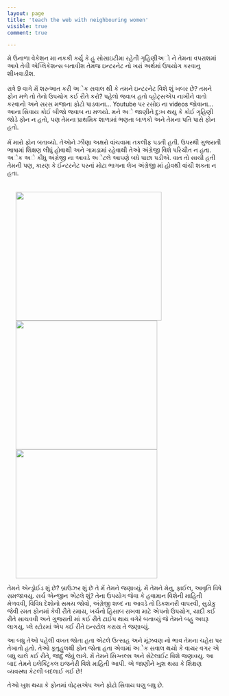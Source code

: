 ```yaml
---
layout: page
title: 'teach the web with neighbouring women'
visible: true
comment: true

---
```


મે ઉનાળા વેકેશન મા નકકી કર્યુ કે હુ સોસાઇટીમા રહેતી ગૃહિણીઅો ને તેમના વપરાશમાં આવે તેવી એપ્લિકેશન્સ બતાવીશ તેમજ ઇન્ટરનેટ નો ખરાં અર્થમાં ઉપયોગ કરવાનુ શીખવાડીશ.
<br>
<br>
રાત્રે 9 વાગે મેં શરુઆત કરી અેક સવાલ થી કે તમને ઇન્ટરનેટ વિશે શું ખબર છે? તમને ફોન મળે તો તેનો ઉપયોગ કઈ રીતે કરો? પહેલો જવાબ હતો વ્હોટ્સએપ નાખીને વાતો કરવાનો અને સરસ મજાના ફોટો પાડવાના... Youtube પર રસોઇ ના videos જોવાના... આના સિવાય કોઈ બીજો જવાબ ના મળયો. મને અે જાણીને દુ:ખ થયુ કે કોઈ ગૃહિણી જોડે ફોન ન હતો, પણ તેમના પ્રાથમિક શાળામાં ભણતા બાળકો અને તેમના પતિ પાસે ફોન હતો.
<br>
<br>
મેં મારો ફોન બતાવ્યો. તેઆેને ઝીણા અક્ષરો વાંચવામા તકલીફ પડતી હતી. ઉપરથી ગુજરાતી ભાષામાં શિક્ષણ લીધું હોવાથી અને ગામડામાં રહેવાથી તેઓ અંગ્રેજી વિશે પરિચીત ન હતા. અેક અે કીધુ અંગ્રેજી ના આવડે અેટલે આપણે બધે પાછા પડીએ. વાત તો સાચી હતી તેમની પણ, કારણ કે ઈન્ટરનેટ પરનાં મોટા ભાગના લેખ અંગ્રેજી માં હોવથી વાંચી શકતા ન હતા.
<br>
<br><br>
<img src="{{site.github.repository_url}}/localisationofschool/wow-resources/gujarati/web-lit-event/images/indian-ladies-using-mobile.jpg"	height="300" width ="340" hspace="20"/>
<img src="{{site.github.repository_url}}/localisationofschool/wow-resources/gujarati/web-lit-event/images/selfie.jpg" height="300" width ="330" hspace="20"/>
<img src="{{site.github.repository_url}}/localisationofschool/wow-resources/gujarati/web-lit-event/images/society-group.jpg"	height="300" width ="330" hspace="20"/>

 તેમને એન્ડ્રોઈડ શું છે? બ્રાઉઝર શું છે તે મેં તેમને જણાવ્યું. મેં તેમને મેનુ, ફાઈલ, આવૃતિ વિષે સમજાવયુ. સર્ચ એન્જીન એટલે શું? તેના ઉપયોગ જેવા કે હવામાન વિશેની માહિતી મેળવવી, વિવિધ દેશોનો સમય જોવો, અંગ્રેજી શબ્દ ના આવડે તો ડિકશનરી વાપરવી, સુડોકુ જેવી રમત ફોનમાં કેવી રીતે રમાય, ખર્ચનો હિસાબ રાખવા માટે એપનો ઉપયોગ, યાદી કઈ રીતે સાચવવી અને ગુજરાતી માં કઈ રીતે ટાઈપ થાય વગેરે બતાવ્યું જે તેમને બહુ અઘરૂ લાગયુ. પ્લે સ્ટોરમાં એપ કઈ રીતે ઇન્સ્ટોલ કરાય તે જણાવ્યું.


આ બધુ તેઓ પહેલી વખત જોતા હતા એટલે ઉત્સાહ અને  મૂંઝવણ નો ભાવ તેમના ચહેરા પર તેખાતો હતો. તેઓ કૂતૂહુલથી ફોન જોતા હતા એવામાં અેક સવાલ થયો કે વાયર વગર એ બધુ ચાલે કઈ રીતે, જાદુ જેવું લાગે. મેં તેમને સિગ્નલ્સ અને સેટેલાઈટ વિશે જણાવયુ. આ બાદ તેમને ઇલેક્ટ્રિકલ ઇજનેરી વિશે માહિતી આપી. એ જાણીને ખુશ થયા કે શિક્ષણ વ્યવસ્થા કેટલી બદલાઈ ગઈ છે!


તેઓ ખુશ થયા કે ફોનમાં વોટ્સએપ અને ફોટો સિવાય ઘણુ બધુ છે.
